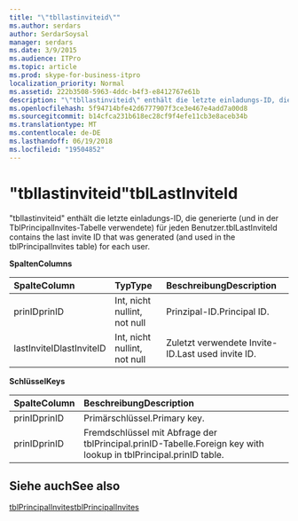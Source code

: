 ```yaml
---
title: "\"tbllastinviteid\""
ms.author: serdars
author: SerdarSoysal
manager: serdars
ms.date: 3/9/2015
ms.audience: ITPro
ms.topic: article
ms.prod: skype-for-business-itpro
localization_priority: Normal
ms.assetid: 222b3508-5963-4ddc-b4f3-e8412767e61b
description: "\"tbllastinviteid\" enthält die letzte einladungs-ID, die generierte (und in der TblPrincipalInvites-Tabelle verwendete) für jeden Benutzer."
ms.openlocfilehash: 5f94714bfe42d6777907f3ce3e467e4add7a00d8
ms.sourcegitcommit: b14cfca231b618ec28cf9f4efe11cb3e8aceb34b
ms.translationtype: MT
ms.contentlocale: de-DE
ms.lasthandoff: 06/19/2018
ms.locfileid: "19504852"
---
```

# <a name="tbllastinviteid"></a><span data-ttu-id="1d7c9-103">"tbllastinviteid"</span><span class="sxs-lookup"><span data-stu-id="1d7c9-103">tblLastInviteId</span></span>
 
<span data-ttu-id="1d7c9-104">"tbllastinviteid" enthält die letzte einladungs-ID, die generierte (und in der TblPrincipalInvites-Tabelle verwendete) für jeden Benutzer.</span><span class="sxs-lookup"><span data-stu-id="1d7c9-104">tblLastInviteId contains the last invite ID that was generated (and used in the tblPrincipalInvites table) for each user.</span></span>
  
<span data-ttu-id="1d7c9-105">**Spalten**</span><span class="sxs-lookup"><span data-stu-id="1d7c9-105">**Columns**</span></span>

|<span data-ttu-id="1d7c9-106">**Spalte**</span><span class="sxs-lookup"><span data-stu-id="1d7c9-106">**Column**</span></span>|<span data-ttu-id="1d7c9-107">**Typ**</span><span class="sxs-lookup"><span data-stu-id="1d7c9-107">**Type**</span></span>|<span data-ttu-id="1d7c9-108">**Beschreibung**</span><span class="sxs-lookup"><span data-stu-id="1d7c9-108">**Description**</span></span>|
|:-----|:-----|:-----|
|<span data-ttu-id="1d7c9-109">prinID</span><span class="sxs-lookup"><span data-stu-id="1d7c9-109">prinID</span></span>  <br/> |<span data-ttu-id="1d7c9-110">Int, nicht null</span><span class="sxs-lookup"><span data-stu-id="1d7c9-110">int, not null</span></span>  <br/> |<span data-ttu-id="1d7c9-111">Prinzipal-ID.</span><span class="sxs-lookup"><span data-stu-id="1d7c9-111">Principal ID.</span></span>  <br/> |
|<span data-ttu-id="1d7c9-112">lastInviteID</span><span class="sxs-lookup"><span data-stu-id="1d7c9-112">lastInviteID</span></span>  <br/> |<span data-ttu-id="1d7c9-113">Int, nicht null</span><span class="sxs-lookup"><span data-stu-id="1d7c9-113">int, not null</span></span>  <br/> |<span data-ttu-id="1d7c9-114">Zuletzt verwendete Invite-ID.</span><span class="sxs-lookup"><span data-stu-id="1d7c9-114">Last used invite ID.</span></span>  <br/> |
   
<span data-ttu-id="1d7c9-115">**Schlüssel**</span><span class="sxs-lookup"><span data-stu-id="1d7c9-115">**Keys**</span></span>

|<span data-ttu-id="1d7c9-116">**Spalte**</span><span class="sxs-lookup"><span data-stu-id="1d7c9-116">**Column**</span></span>|<span data-ttu-id="1d7c9-117">**Beschreibung**</span><span class="sxs-lookup"><span data-stu-id="1d7c9-117">**Description**</span></span>|
|:-----|:-----|
|<span data-ttu-id="1d7c9-118">prinID</span><span class="sxs-lookup"><span data-stu-id="1d7c9-118">prinID</span></span>  <br/> |<span data-ttu-id="1d7c9-119">Primärschlüssel.</span><span class="sxs-lookup"><span data-stu-id="1d7c9-119">Primary key.</span></span>  <br/> |
|<span data-ttu-id="1d7c9-120">prinID</span><span class="sxs-lookup"><span data-stu-id="1d7c9-120">prinID</span></span>  <br/> |<span data-ttu-id="1d7c9-121">Fremdschlüssel mit Abfrage der tblPrincipal.prinID-Tabelle.</span><span class="sxs-lookup"><span data-stu-id="1d7c9-121">Foreign key with lookup in tblPrincipal.prinID table.</span></span>  <br/> |
   
## <a name="see-also"></a><span data-ttu-id="1d7c9-122">Siehe auch</span><span class="sxs-lookup"><span data-stu-id="1d7c9-122">See also</span></span>

[<span data-ttu-id="1d7c9-123">tblPrincipalInvites</span><span class="sxs-lookup"><span data-stu-id="1d7c9-123">tblPrincipalInvites</span></span>](tblprincipalinvites.md)